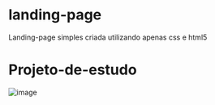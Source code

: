 # landing-page
Landing-page simples criada utilizando apenas css e html5

# Projeto-de-estudo






![image](https://user-images.githubusercontent.com/60331806/84336256-42e04380-ab6d-11ea-89a9-f089c9095b66.png)
